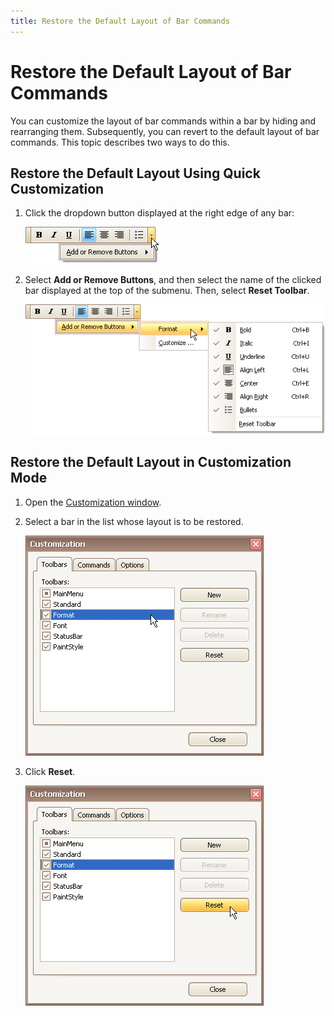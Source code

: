 ```yaml
---
title: Restore the Default Layout of Bar Commands
---
```

# Restore the Default Layout of Bar Commands
You can customize the layout of bar commands within a bar by hiding and rearranging them. Subsequently, you can revert to the default layout of bar commands. This topic describes two ways to do this.

## Restore the Default Layout Using Quick Customization
1. Click the dropdown button displayed at the right edge of any bar:
	
	![EU_XtraBars_Bar_DropdownButton](../../../images/Img7724.png)
2. Select **Add or Remove Buttons**, and then select the name of the clicked bar displayed at the top of the submenu. Then, select **Reset Toolbar**.
	
	![EU_XtraBars_Bar_DropdownButton_CustomiizationMenu](../../../images/Img7725.png)

## Restore the Default Layout in Customization Mode
1. Open the [Customization window](../../../../interface-elements-for-desktop/articles/toolbars-and-menus/layout-customization/open-toolbar-customization-window.md).
2. Select a bar in the list whose layout is to be restored.
	
	![EU_XtraBars_SelectBar_InCustomizationWindow](../../../images/Img7722.png)
3. Click **Reset**.
	
	![EU_XtraBars_CustomizationWindow_ResetButton](../../../images/Img7723.png)